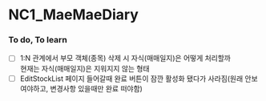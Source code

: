 # NC1_MaeMaeDiary

### To do, To learn
- [ ]  1:N 관계에서 부모 객체(종목) 삭제 시 자식(매매일지)은 어떻게 처리할까  
      현재는 자식(매매일지)은 지워지지 않는 형태
- [ ]  EditStockList 페이지 들어갈때 완료 버튼이 잠깐 활성화 됐다가 사라짐(원래 안보여야하고, 변경사항 있을때만 완료 떠야함)
